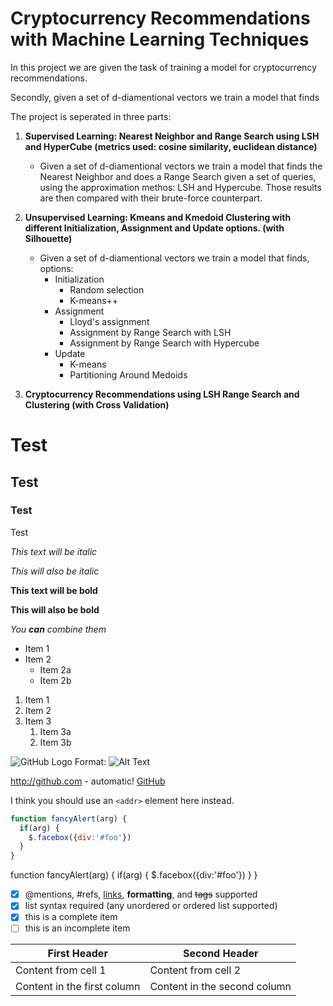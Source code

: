 # Cryptocurrency Recommendations with Machine Learning Techniques
In this project we are given the task of training a model for cryptocurrency recommendations. 

Secondly, given a set of d-diamentional vectors we train a model that finds



The project is seperated in three parts:

1. **Supervised Learning: Nearest Neighbor and Range Search using LSH and HyperCube (metrics used: cosine similarity, euclidean distance)**
    * Given a set of d-diamentional vectors we train a model that finds the Nearest Neighbor and does a Range Search given a set of queries, using the approximation methos: LSH and Hypercube. Those results are then compared with their brute-force counterpart.

1. **Unsupervised Learning: Kmeans and Kmedoid Clustering with different Initialization, Assignment and Update options. (with Silhouette)**
    * Given a set of d-diamentional vectors we train a model that finds, options:
      * Initialization
        - Random selection
        - K-means++
      * Assignment
        - Lloyd's assignment
        - Assignment by Range Search with LSH
        - Assignment by Range Search with Hypercube
      * Update
        - K-means
        - Partitioning Around Medoids
       

1. **Cryptocurrency Recommendations using LSH Range Search and Clustering (with Cross Validation)**


# Test

## Test

### Test

Test

*This text will be italic*

_This will also be italic_

**This text will be bold**

__This will also be bold__

_You **can** combine them_

* Item 1
* Item 2
  * Item 2a
  * Item 2b

1. Item 1
1. Item 2
1. Item 3
   1. Item 3a
   1. Item 3b

![GitHub Logo](/images/logo.png)
Format: ![Alt Text](url)

http://github.com - automatic!
[GitHub](http://github.com)

I think you should use an
`<addr>` element here instead.

```javascript
function fancyAlert(arg) {
  if(arg) {
    $.facebox({div:'#foo'})
  }
}
```

function fancyAlert(arg) {
    if(arg) {
    $.facebox({div:'#foo'})
    }
}

- [x] @mentions, #refs, [links](), **formatting**, and <del>tags</del> supported
- [x] list syntax required (any unordered or ordered list supported)
- [x] this is a complete item
- [ ] this is an incomplete item

First Header | Second Header
------------ | -------------
Content from cell 1 | Content from cell 2
Content in the first column | Content in the second column